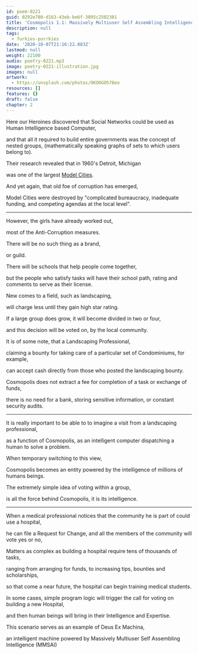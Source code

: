 ```yaml
---
id: poem-0221
guid: 0292e780-d163-43eb-be6f-3895c2502301
title: 'Cosmopolis 1.1: Massively Multiuser Self Assembling Intelligence'
description: null
tags:
  - furkies-purrkies
date: '2020-10-07T21:16:22.083Z'
lastmod: null
weight: 22100
audio: poetry-0221.mp3
image: poetry-0221-illustration.jpg
images: null
artwork:
  - https://unsplash.com/photos/OKOOGO578eo
resources: []
features: {}
draft: false
chapter: 2
---
```


Here our Heroines discovered that Social Networks could be used as Human Intelligence based Computer,

and that all it required to build entire governments was the concept of nested groups, (mathematically speaking graphs of sets to which users belong to).

Their research revealed that in 1960's Detroit, Michigan

was one of the largest [Model Cities](https://en.wikipedia.org/wiki/Model_Cities_Program).

And yet again, that old foe of corruption has emerged,

Model Cities were destroyed by "complicated bureaucracy, inadequate funding, and competing agendas at the local level".

---

However, the girls have already worked out,

most of the Anti-Corruption measures.

There will be no such thing as a brand,

or guild.

There will be schools that help people come together,

but the people who satisfy tasks will have their school path, rating and comments to serve as their license.

New comes to a field, such as landscaping,

will charge less until they gain high star rating.

If a large group does grow, it will become divided in two or four,

and this decision will be voted on, by the local community.

It is of some note, that a Landscaping Professional,

claiming a bounty for taking care of a particular set of Condominiums, for example,

can accept cash directly from those who posted the landscaping bounty.

Cosmopolis does not extract a fee for completion of a task or exchange of funds,

there is no need for a bank, storing sensitive information, or constant security audits.

---

It is really important to be able to to imagine a visit from a landscaping professional,

as a function of Cosmopolis, as an intelligent computer dispatching a human to solve a problem.

When temporary switching to this view,

Cosmopolis becomes an entity powered by the intelligence of millions of humans beings.

The extremely simple idea of voting within a group,

is all the force behind Cosmopolis, it is its intelligence.

---

When a medical professional notices that the community he is part of could use a hospital,

he can file a Request for Change, and all the members of the community will vote yes or no,

Matters as complex as building a hospital require tens of thousands of tasks,

ranging from arranging for funds, to increasing tips, bounties and scholarships,

so that come a near future, the hospital can begin training medical students.

In some cases, simple program logic will trigger the call for voting on building a new Hospital,

and then human beings will bring in their Intelligence and Expertise.

This scenario serves as an example of Deus Ex Machina,

an intelligent machine powered by Massively Multiuser Self Assembling Intelligence (MMSAI)
